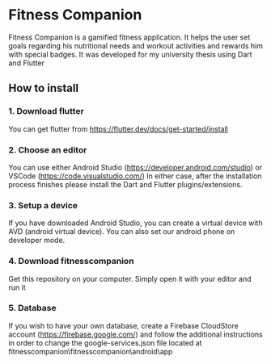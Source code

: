 # Fitness Companion

Fitness Companion is a gamified fitness application. It helps the user set goals regarding his nutritional needs and workout activities and rewards him with special badges.
It was developed for my university thesis using Dart and Flutter

## How to install 

### 1. Download flutter

You can get flutter from https://flutter.dev/docs/get-started/install 

### 2. Choose an editor

You can use either Android Studio (https://developer.android.com/studio) or VSCode (https://code.visualstudio.com/)
In either case, after the installation process finishes please install the Dart and Flutter plugins/extensions.

### 3. Setup a device 

If you have downloaded Android Studio, you can create a virtual device with AVD (android virtual device). You can also set our android phone on developer mode.

### 4. Download fitnesscompanion

Get this repository on your computer. Simply open it with your editor and run it

### 5. Database

If you wish to have your own database, create a Firebase CloudStore account (https://firebase.google.com/) and follow the additional instructions in order to change the
google-services.json file located at fitnesscompanion\fitnesscompanion\android\app
